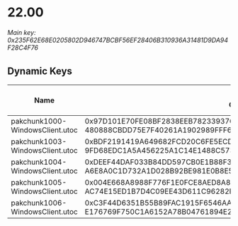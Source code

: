 # 22.00

###### *Main key: 0x235F62E68E0205802D946747BCBF56EF28406B310936A31481D9DA94F28C4F76*

## Dynamic Keys

| Name                              | Key</br>GUID                                                                                            | High Res Textures |
|-----------------------------------|---------------------------------------------------------------------------------------------------------|-------------------|
| pakchunk1000-WindowsClient.utoc   | 0x97D101E70FE08BF2838EEB7823393763830F2DA1CFE556D5EA23D8B10C6C0745</br>480888CBDD75E7F40261A1902989FFF6 | ❌                 |
| pakchunk1003-WindowsClient.utoc   | 0xBDF2191419A649682FCD20C6FE5ECDD04188AC0359A54280ECE7EAA3E9F87C18</br>9FD68EDC1A5A456225A1C14E1488C573 | ❌                 |
| pakchunk1004-WindowsClient.utoc   | 0xDEEF44DAF033B84DD597CB0E1B88F35F6462880F86172BA438B78E6A454E7F72</br>A6E8A0C1D732A1D028B92BE981E0B8E5 | ❌                 |
| pakchunk1005-WindowsClient.utoc   | 0x004E668A8988F776F1E0FCE8AED8A88E9A936FDDBC93B71FD4FA82E983E3BF3E</br>AC74E15ED1B7D4C09EE43D611C96282F | ❌                 |
| pakchunk1006-WindowsClient.utoc   | 0xC3F44D6351B55B89FAC1915F6546AA6BB32F132C573D4E36651CA943E51C3556</br>E176769F750C1A6152A78B04761894E2 | ❌                 |
